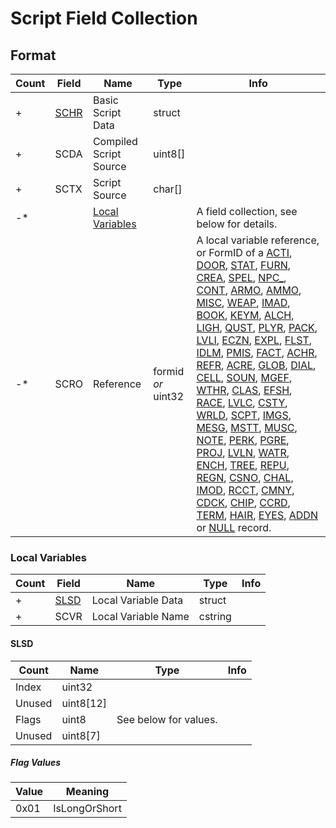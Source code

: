# Script Field Collection

## Format

Count | Field | Name | Type | Info
------|-------|------|------|-----
+ | [SCHR](SCHR.md) | Basic Script Data | struct |
+ | SCDA | Compiled Script Source | uint8[] |
+ | SCTX | Script Source | char[] |
-* | | [Local Variables](#local-variables) | | A field collection, see below for details.
-* | SCRO | Reference | formid *or* uint32 | A local variable reference, or FormID of a [ACTI](../ACTI.md), [DOOR](../DOOR.md), [STAT](../STAT.md), [FURN](../FURN.md), [CREA](../CREA.md), [SPEL](../SPEL.md), [NPC_](../NPC_.md), [CONT](../CONT.md), [ARMO](../ARMO.md), [AMMO](../AMMO.md), [MISC](../MISC.md), [WEAP](../WEAP.md), [IMAD](../IMAD.md), [BOOK](../BOOK.md), [KEYM](../KEYM.md), [ALCH](../ALCH.md), [LIGH](../LIGH.md), [QUST](../QUST.md), [PLYR](../PLYR.md), [PACK](../PACK.md), [LVLI](../LVLI.md), [ECZN](../ECZN.md), [EXPL](../EXPL.md), [FLST](../FLST.md), [IDLM](../IDLM.md), [PMIS](../PMIS.md), [FACT](../FACT.md), [ACHR](../ACHR.md), [REFR](../REFR.md), [ACRE](../ACRE.md), [GLOB](../GLOB.md), [DIAL](../DIAL.md), [CELL](../CELL.md), [SOUN](../SOUN.md), [MGEF](../MGEF.md), [WTHR](../WTHR.md), [CLAS](../CLAS.md), [EFSH](../EFSH.md), [RACE](../RACE.md), [LVLC](../LVLC.md), [CSTY](../CSTY.md), [WRLD](../WRLD.md), [SCPT](../SCPT.md), [IMGS](../IMGS.md), [MESG](../MESG.md), [MSTT](../MSTT.md), [MUSC](../MUSC.md), [NOTE](../NOTE.md), [PERK](../PERK.md), [PGRE](../PGRE.md), [PROJ](../PROJ.md), [LVLN](../LVLN.md), [WATR](../WATR.md), [ENCH](../ENCH.md), [TREE](../TREE.md), [REPU](../REPU.md), [REGN](../REGN.md), [CSNO](../CSNO.md), [CHAL](../CHAL.md), [IMOD](../IMOD.md), [RCCT](../RCCT.md), [CMNY](../CMNY.md), [CDCK](../CDCK.md), [CHIP](../CHIP.md), [CCRD](../CCRD.md), [TERM](../TERM.md), [HAIR](../HAIR.md), [EYES](../EYES.md), [ADDN](../ADDN.md) or [NULL](../NULL.md) record.

### Local Variables


Count | Field | Name | Type | Info
------|-------|------|------|-----
+ | [SLSD](#slsd) | Local Variable Data | struct |
+ | SCVR | Local Variable Name | cstring |

#### SLSD

Count | Name | Type | Info
------|------|------|-----
 | Index | uint32 |
 | Unused | uint8[12] |
 | Flags | uint8 | See below for values.
 | Unused | uint8[7] |
 
##### Flag Values

Value | Meaning
------|--------
0x01 | IsLongOrShort
